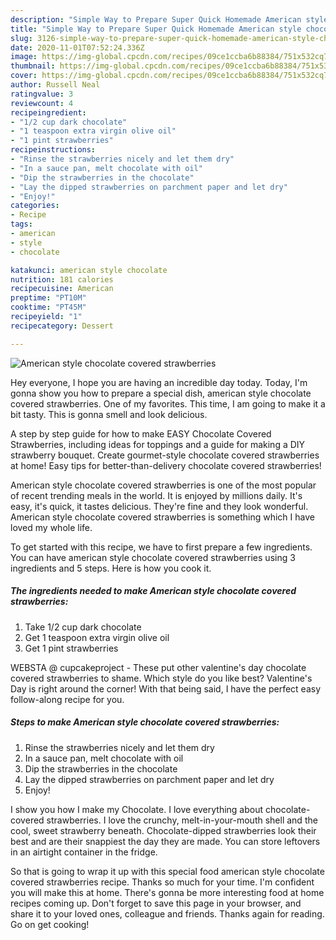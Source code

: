```yaml
---
description: "Simple Way to Prepare Super Quick Homemade American style chocolate covered strawberries"
title: "Simple Way to Prepare Super Quick Homemade American style chocolate covered strawberries"
slug: 3126-simple-way-to-prepare-super-quick-homemade-american-style-chocolate-covered-strawberries
date: 2020-11-01T07:52:24.336Z
image: https://img-global.cpcdn.com/recipes/09ce1ccba6b88384/751x532cq70/american-style-chocolate-covered-strawberries-recipe-main-photo.jpg
thumbnail: https://img-global.cpcdn.com/recipes/09ce1ccba6b88384/751x532cq70/american-style-chocolate-covered-strawberries-recipe-main-photo.jpg
cover: https://img-global.cpcdn.com/recipes/09ce1ccba6b88384/751x532cq70/american-style-chocolate-covered-strawberries-recipe-main-photo.jpg
author: Russell Neal
ratingvalue: 3
reviewcount: 4
recipeingredient:
- "1/2 cup dark chocolate"
- "1 teaspoon extra virgin olive oil"
- "1 pint strawberries"
recipeinstructions:
- "Rinse the strawberries nicely and let them dry"
- "In a sauce pan, melt chocolate with oil"
- "Dip the strawberries in the chocolate"
- "Lay the dipped strawberries on parchment paper and let dry"
- "Enjoy!"
categories:
- Recipe
tags:
- american
- style
- chocolate

katakunci: american style chocolate 
nutrition: 181 calories
recipecuisine: American
preptime: "PT10M"
cooktime: "PT45M"
recipeyield: "1"
recipecategory: Dessert

---
```



![American style chocolate covered strawberries](https://img-global.cpcdn.com/recipes/09ce1ccba6b88384/751x532cq70/american-style-chocolate-covered-strawberries-recipe-main-photo.jpg)

Hey everyone, I hope you are having an incredible day today. Today, I'm gonna show you how to prepare a special dish, american style chocolate covered strawberries. One of my favorites. This time, I am going to make it a bit tasty. This is gonna smell and look delicious.

A step by step guide for how to make EASY Chocolate Covered Strawberries, including ideas for toppings and a guide for making a DIY strawberry bouquet. Create gourmet-style chocolate covered strawberries at home! Easy tips for better-than-delivery chocolate covered strawberries!

American style chocolate covered strawberries is one of the most popular of recent trending meals in the world. It is enjoyed by millions daily. It's easy, it's quick, it tastes delicious. They're fine and they look wonderful. American style chocolate covered strawberries is something which I have loved my whole life.


To get started with this recipe, we have to first prepare a few ingredients. You can have american style chocolate covered strawberries using 3 ingredients and 5 steps. Here is how you cook it.

<!--inarticleads1-->

##### The ingredients needed to make American style chocolate covered strawberries:

1. Take 1/2 cup dark chocolate
1. Get 1 teaspoon extra virgin olive oil
1. Get 1 pint strawberries


WEBSTA @ cupcakeproject - These put other valentine&#39;s day chocolate covered strawberries to shame. Which style do you like best? Valentine&#39;s Day is right around the corner! With that being said, I have the perfect easy follow-along recipe for you. 

<!--inarticleads2-->

##### Steps to make American style chocolate covered strawberries:

1. Rinse the strawberries nicely and let them dry
1. In a sauce pan, melt chocolate with oil
1. Dip the strawberries in the chocolate
1. Lay the dipped strawberries on parchment paper and let dry
1. Enjoy!


I show you how I make my Chocolate. I love everything about chocolate-covered strawberries. I love the crunchy, melt-in-your-mouth shell and the cool, sweet strawberry beneath. Chocolate-dipped strawberries look their best and are their snappiest the day they are made. You can store leftovers in an airtight container in the fridge. 

So that is going to wrap it up with this special food american style chocolate covered strawberries recipe. Thanks so much for your time. I'm confident you will make this at home. There's gonna be more interesting food at home recipes coming up. Don't forget to save this page in your browser, and share it to your loved ones, colleague and friends. Thanks again for reading. Go on get cooking!
